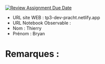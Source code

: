 [![Review Assignment Due Date](https://classroom.github.com/assets/deadline-readme-button-22041afd0340ce965d47ae6ef1cefeee28c7c493a6346c4f15d667ab976d596c.svg)](https://classroom.github.com/a/zNKu7jDa)
- URL site WEB : tp3-dev-pracht.netlify.app
- URL Notebook Observable :
- Nom : Thierry
- Prénom : Bryan

# Remarques :
